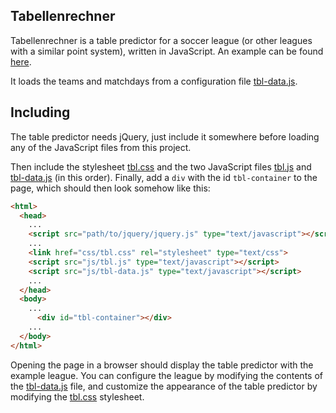 Tabellenrechner
---------------

Tabellenrechner is a table predictor for a soccer league (or other
leagues with a similar point system), written in JavaScript. An
example can be found
[here](http://crst.github.com/tabellenrechner/tbl.html).

It loads the teams and matchdays from a configuration file
[tbl-data.js](http://crst.github.com/tabellenrechner/js/tbl-data.js).

Including
---------

The table predictor needs jQuery, just include it somewhere before
loading any of the JavaScript files from this project.

Then include the stylesheet
[tbl.css](http://crst.github.com/tabellenrechner/css/tbl.css) and the
two JavaScript files
[tbl.js](http://crst.github.com/tabellenrechner/js/tbl.js) and
[tbl-data.js](http://crst.github.com/tabellenrechner/js/tbl-data.js)
(in this order). Finally, add a ```div``` with the id
```tbl-container``` to the page, which should then look somehow like
this:

```html
<html>
  <head>
    ...
    <script src="path/to/jquery/jquery.js" type="text/javascript"></script>
    ...
    <link href="css/tbl.css" rel="stylesheet" type="text/css">
    <script src="js/tbl.js" type="text/javascript"></script>
    <script src="js/tbl-data.js" type="text/javascript"></script>
    ...
  </head>
  <body>
    ...
      <div id="tbl-container"></div>
    ...
  </body>
</html>
```

Opening the page in a browser should display the table predictor with
the example league. You can configure the league by modifying the
contents of the
[tbl-data.js](http://crst.github.com/tabellenrechner/js/tbl-data.js)
file, and customize the appearance of the table predictor by modifying
the [tbl.css](http://crst.github.com/tabellenrechner/css/tbl.css)
stylesheet.
